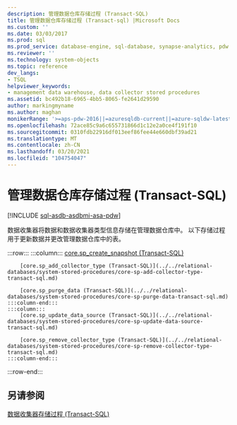 ```yaml
---
description: 管理数据仓库存储过程 (Transact-SQL)
title: 管理数据仓库存储过程 (Transact-sql) |Microsoft Docs
ms.custom: ''
ms.date: 03/03/2017
ms.prod: sql
ms.prod_service: database-engine, sql-database, synapse-analytics, pdw
ms.reviewer: ''
ms.technology: system-objects
ms.topic: reference
dev_langs:
- TSQL
helpviewer_keywords:
- management data warehouse, data collector stored procedures
ms.assetid: bc492b18-6965-4bb5-8065-fe2641d29590
author: markingmyname
ms.author: maghan
monikerRange: '>=aps-pdw-2016||=azuresqldb-current||=azure-sqldw-latest||>=sql-server-2016||>=sql-server-linux-2017||=azuresqldb-mi-current'
ms.openlocfilehash: 72ace85c9a6c655731866d1c12e2a0ce4f191f10
ms.sourcegitcommit: 0310fdb22916df013eef86fee44e660dbf39ad21
ms.translationtype: MT
ms.contentlocale: zh-CN
ms.lasthandoff: 03/20/2021
ms.locfileid: "104754047"
---
```

# <a name="management-data-warehouse-stored-procedures-transact-sql"></a>管理数据仓库存储过程 (Transact-SQL)
[!INCLUDE [sql-asdb-asdbmi-asa-pdw](../../includes/applies-to-version/sql-asdb-asdbmi-asa-pdw.md)]

  数据收集器将数据和数据收集器类型信息存储在管理数据仓库中。 以下存储过程用于更新数据并更改管理数据仓库中的表。  

:::row:::
    :::column:::
        [core.sp_create_snapshot (Transact-SQL)](../../relational-databases/system-stored-procedures/core-sp-create-snapshot-transact-sql.md)

        [core.sp_add_collector_type (Transact-SQL)](../../relational-databases/system-stored-procedures/core-sp-add-collector-type-transact-sql.md)

        [core.sp_purge_data (Transact-SQL)](../../relational-databases/system-stored-procedures/core-sp-purge-data-transact-sql.md)
    :::column-end:::
    :::column:::
        [core.sp_update_data_source (Transact-SQL)](../../relational-databases/system-stored-procedures/core-sp-update-data-source-transact-sql.md)

        [core.sp_remove_collector_type (Transact-SQL)](../../relational-databases/system-stored-procedures/core-sp-remove-collector-type-transact-sql.md)
    :::column-end:::
:::row-end:::

## <a name="see-also"></a>另请参阅  
 [数据收集器存储过程 (Transact-SQL)](../../relational-databases/system-stored-procedures/data-collector-stored-procedures-transact-sql.md)  
  
  
